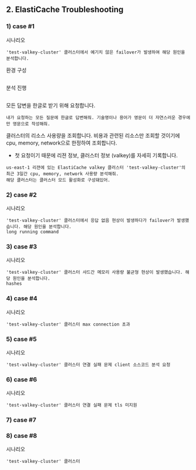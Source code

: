 ## 2. ElastiCache Troubleshooting 

### 1) case #1

시나리오
```
'test-valkey-cluster' 클러스터에서 예기치 않은 failover가 발생하여 해당 원인을 분석합니다.
```

환경 구성
```
```

분석 진행
```
```

모든 답변을 한글로 받기 위해 요청합니다.

```
내가 요청하는 모든 질문에 한글로 답변해줘. 기술명이나 용어가 영문이 더 자연스러운 경우에만 영문으로 작성해줘.
```

클러스터의 리소스 사용량을 조회합니다. 비용과 관련된 리소스만 조회할 것이기에 cpu, memory, network으로 한정하여 조회합니다.

* 첫 요청이기 때문에 리젼 정보, 클러스터 정보 (valkey)를 자세히 기록합니다.

```
us-east-1 리젼에 있는 ElastiCache valkey 클러스터 'test-valkey-cluster'의 최근 3일간 cpu, memory, network 사용량 분석해줘.
해당 클러스터는 클러스터 모드 활성화로 구성돼있어.
```

### 2) case #2

시나리오
```
'test-valkey-cluster' 클러스터에서 응답 없음 현상이 발생하다가 failover가 발생했습니다. 해당 원인을 분석합니다.
long running command
```

### 3) case #3

시나리오
```
'test-valkey-cluster' 클러스터 샤드간 메모리 사용량 불균형 현상이 발생했습니다. 해당 원인을 분석합니다.
hashes
```

### 4) case #4

시나리오
```
'test-valkey-cluster' 클러스터 max connection 초과
```

### 5) case #5

시나리오
```
'test-valkey-cluster' 클러스터 연결 실패 문제 client 소스코드 분석 요청
```

### 6) case #6

시나리오
```
'test-valkey-cluster' 클러스터 연결 실패 문제 tls 미지원
```

### 7) case #7

### 8) case #8

시나리오
```
'test-valkey-cluster' 클러스터
```
